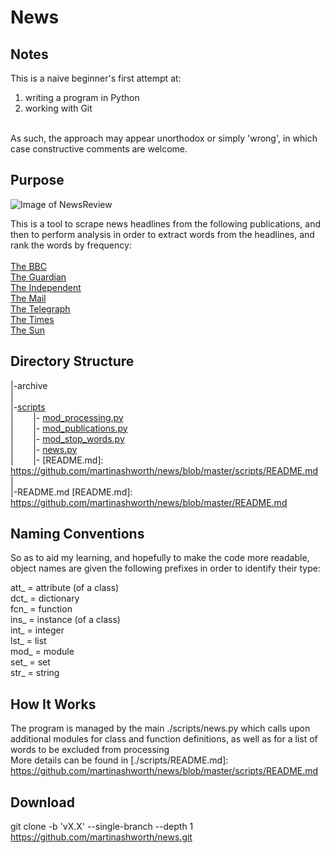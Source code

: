 News
====

Notes
-----

This is a naive beginner's first attempt at:<br />
1) writing a program in Python<br />
2) working with Git<br />
<br />
As such, the approach may appear unorthodox or simply 'wrong', in which case constructive comments are welcome.

Purpose
-------

![Image of NewsReview](http://whatmakesitgo.com/wp-content/uploads/2020/08/heatmap.png)

This is a tool to scrape news headlines from the following publications, and then to perform analysis in order to extract words from the headlines, and rank the words by frequency: <br />
<br />
[The BBC][] <br />
[The Guardian][] <br />
[The Independent][] <br />
[The Mail][] <br />
[The Telegraph][] <br />
[The Times][] <br />
[The Sun][] <br />

[The BBC]: https://www.bbc.co.uk/news
[The Times]: https://www.thetimes.co.uk/
[The Guardian]: https://www.theguardian.com/uk/
[The Mail]: https://www.dailymail.co.uk/home/index.html
[The Telegraph]: https://www.telegraph.co.uk/
[The Independent]: https://www.independent.co.uk/
[The Sun]: https://www.thesun.co.uk/news
[scripts]: https://github.com/martinashworth/news/tree/master/scripts
[news.py]: https://github.com/martinashworth/news/blob/master/scripts/news.py
[mod_processing.py]: https://github.com/martinashworth/news/blob/master/scripts/mod_processing.py
[mod_publications.py]: https://github.com/martinashworth/news/blob/master/scripts/mod_publications.py
[mod_stop_words.py]: https://github.com/martinashworth/news/blob/master/scripts/mod_stop_words.py

Directory Structure
--------------

|-archive <br />
| <br />
|-[scripts][] <br />
|&nbsp;&nbsp;&nbsp;&nbsp;&nbsp;&nbsp;&nbsp;&nbsp;|- [mod_processing.py][] <br />
|&nbsp;&nbsp;&nbsp;&nbsp;&nbsp;&nbsp;&nbsp;&nbsp;|- [mod_publications.py][] <br />
|&nbsp;&nbsp;&nbsp;&nbsp;&nbsp;&nbsp;&nbsp;&nbsp;|- [mod_stop_words.py][] <br />
|&nbsp;&nbsp;&nbsp;&nbsp;&nbsp;&nbsp;&nbsp;&nbsp;|- [news.py][] <br />
|&nbsp;&nbsp;&nbsp;&nbsp;&nbsp;&nbsp;&nbsp;&nbsp;|- [README.md]: https://github.com/martinashworth/news/blob/master/scripts/README.md<br />
| <br />
|-README.md [README.md]: https://github.com/martinashworth/news/blob/master/README.md<br />


Naming Conventions
------------------

So as to aid my learning, and hopefully to make the code more readable, object names are given the following prefixes in order to identify their type: <br />

att_ = attribute (of a class) <br />
dct_ = dictionary <br />
fcn_ = function <br />
ins_ = instance (of a class) <br />
int_ = integer <br />
lst_ = list <br />
mod_ = module <br />
set_ = set <br />
str_ = string <br />


How It Works
------------

The program is managed by the main ./scripts/news.py which calls upon additional modules for class and function definitions, as well as for a list of words to be excluded from processing<br />
More details can be found in [./scripts/README.md]: https://github.com/martinashworth/news/blob/master/scripts/README.md


Download
--------
git clone -b 'vX.X' --single-branch --depth 1 https://github.com/martinashworth/news.git
